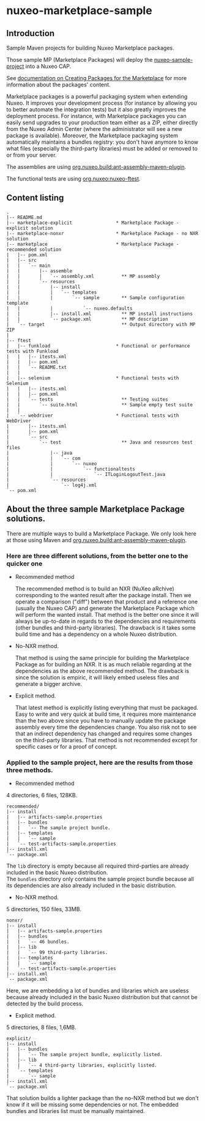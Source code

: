 nuxeo-marketplace-sample
========================

## Introduction

Sample Maven projects for building Nuxeo Marketplace packages.

Those sample MP (Marketplace Packages) will deploy the [nuxeo-sample-project](https://github.com/nuxeo/nuxeo-sample-project/) into a Nuxeo CAP.

See [documentation on Creating Packages for the Marketplace](http://doc.nuxeo.com/x/CwIz) for more information about the packages' content.

Marketplace packages is a powerful packaging system when extending Nuxeo.
It improves your development process (for instance by allowing you to better automate the integration tests) but it also greatly improves
the deployment process. For instance, with Marketplace packages you can easily send upgrades to your production team either as a ZIP, either
directly from the Nuxeo Admin Center (where the administrator will see a new package is available).
Moreover, the Marketplace packaging system automatically maintains a bundles registry: you don't have anymore to know what files (especially the third-party libraries)
must be added or removed to or from your server.

The assemblies are using [org.nuxeo.build:ant-assembly-maven-plugin](https://github.com/nuxeo/ant-assembly-maven-plugin).

The functional tests are using [org.nuxeo:nuxeo-ftest](https://github.com/nuxeo/tools-nuxeo-ftest).

## Content listing

    .
    |-- README.md
    |-- marketplace-explicit                * Marketplace Package - explicit solution
    |-- marketplace-nonxr                   * Marketplace Package - no NXR solution
    |-- marketplace                         * Marketplace Package - recommended solution
    |   |-- pom.xml
    |   |-- src
    |   |   `-- main
    |   |       |-- assemble
    |   |       |   `-- assembly.xml          ** MP assembly
    |   |       `-- resources
    |   |           |-- install
    |   |           |   `-- templates
    |   |           |       `-- sample        ** Sample configuration template
    |   |           |           `-- nuxeo.defaults
    |   |           |-- install.xml           ** MP install instructions
    |   |           `-- package.xml           ** MP description
    |   `-- target                            ** Output directory with MP ZIP
    |
    |-- ftest
    |   |-- funkload                        * Functional or performance tests with Funkload
    |   |   |-- itests.xml
    |   |   |-- pom.xml
    |   |   `-- README.txt
    |   |
    |   |-- selenium                        * Functional tests with Selenium
    |   |   |-- itests.xml
    |   |   |-- pom.xml
    |   |   `-- tests                         ** Testing suites
    |   |       `-- suite.html                ** Sample empty test suite
    |   |
    |   `-- webdriver                       * Functional tests with WebDriver
    |       |-- itests.xml
    |       |-- pom.xml
    |       `-- src
    |           `-- test                      ** Java and resources test files
    |               |-- java
    |               |   `-- com
    |               |       `-- nuxeo
    |               |           `-- functionaltests
    |               |               `-- ITLoginLogoutTest.java
    |               `-- resources
    |                   `-- log4j.xml
    `-- pom.xml

## About the three sample Marketplace Package solutions.

There are multiple ways to build a Marketplace Package. We only look here at those using Maven and
[org.nuxeo.build:ant-assembly-maven-plugin](https://github.com/nuxeo/ant-assembly-maven-plugin).

### Here are three different solutions, from the better one to the quicker one

 * Recommended method

   The recommended method is to build an NXR (NuXeo aRchive) corresponding to the wanted result after the package install.
   Then we operate a comparison ("diff") between that product and a reference one (usually the Nuxeo CAP) and generate
   the Marketplace Package which will perform the wanted install. That method is the better one since it will always be
   up-to-date in regards to the dependencies and requirements (other bundles and third-party libraries).
   The drawback is it takes some build time and has a dependency on a whole Nuxeo distribution.

 * No-NXR method.

   That method is using the same principle for building the Marketplace Package as for building an NXR.
   It is as much reliable regarding at the dependencies as the above recommended method. The drawback is since the solution
   is empiric, it will likely embed useless files and generate a bigger archive.

 * Explicit method.

   That latest method is explicitly listing everything that must be packaged. Easy to write and very quick at build time,
   it requires more maintenance than the two above since you have to manually update the package assembly every time the
   dependencies change. You also risk not to see that an indirect dependency has changed and requires some changes on the
   third-party libraries. That method is not recommended except for specific cases or for a proof of concept.

### Applied to the sample project, here are the results from those three methods.

 * Recommended method

4 directories, 6 files, 128KB.

    recommended/
    |-- install
    |   |-- artifacts-sample.properties
    |   |-- bundles
    |   |   `-- The sample project bundle.
    |   |-- templates
    |   |   `-- sample
    |   `-- test-artifacts-sample.properties
    |-- install.xml
    `-- package.xml

The `lib` directory is empty because all required third-parties are already included in the basic Nuxeo distribution.  
The `bundles` directory only contains the sample project bundle because all its dependencies are also already included
in the basic distribution.

 * No-NXR method.

5 directories, 150 files, 33MB.

    nonxr/
    |-- install
    |   |-- artifacts-sample.properties
    |   |-- bundles
    |   |   `-- 46 bundles.
    |   |-- lib
    |   |   `-- 99 third-party libraries.
    |   |-- templates
    |   |   `-- sample
    |   `-- test-artifacts-sample.properties
    |-- install.xml
    `-- package.xml

Here, we are embedding a lot of bundles and libraries which are useless because already included in the basic Nuxeo
distribution but that cannot be detected by the build process.

 * Explicit method.

5 directories, 8 files, 1,6MB.

    explicit/
    |-- install
    |   |-- bundles
    |   |   `-- The sample project bundle, explicitly listed.
    |   |-- lib
    |   |   `-- 4 third-party libraries, explicitly listed.
    |   `-- templates
    |       `-- sample
    |-- install.xml
    `-- package.xml

That solution builds a lighter package than the no-NXR method but we don't know if it will be missing some dependencies
or not. The embedded bundles and libraries list must be manually maintained.

